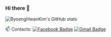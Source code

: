 ### Hi there 👋

[comment]: <> (<div align=right>)

[comment]: <> ([![Hits]&#40;https://hits.seeyoufarm.com/api/count/incr/badge.svg?url=https%3A%2F%2Fgithub.com%2FKimByeongHwan&count_bg=%2379C83D&title_bg=%23555555&icon=&icon_color=%23E7E7E7&title=hits&edge_flat=false&#41;]&#40;https://hits.seeyoufarm.com&#41;)

[comment]: <> (</div>)

![ByoengHwanKim's GitHub stats](https://github-readme-stats-sand-six-91.vercel.app/api?username=KimByeongHwan&show_icons=true&count_private=true&line_height=24&theme=material-palenight&hide=stars)

📫 Contacts:
[![Facebook Badge](https://img.shields.io/badge/-Facebook-1877f2?style=flat-square&logo=facebook&logoColor=white&link=https://www.facebook.com/profile.php?id=100003897905415)](https://www.facebook.com/profile.php?id=100003897905415)
[![Gmail Badge](https://img.shields.io/badge/-Gmail-d14836?style=flat-square&logo=Gmail&logoColor=white&link=mailto:guys1017@korea.ac.kr)](mailto:guys1017@korea.ac.kr)
